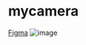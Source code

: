 # mycamera

[Figma](https://www.figma.com/design/MJihIBVGS5hzTuP0eqx0Bu/MyCamera?node-id=0-1&m=dev&t=6jX5emhPy9U8rzlA-1)
![image](https://github.com/user-attachments/assets/cbf9b849-9267-4b49-8db0-d084efc3d9d8)
